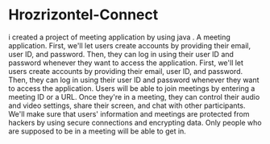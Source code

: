 # Hrozrizontel-Connect
i created a project of meeting application by using java .
A meeting application.
First, we'll let users create accounts by providing their email, user ID, and password. Then, they can log in using their user ID and password whenever they want to access the application.
First, we'll let users create accounts by providing their email, user ID, and password. Then, they can log in using their user ID and password whenever they want to access the application.
Users will be able to join meetings by entering a meeting ID or a URL. Once they're in a meeting, they can control their audio and video settings, share their screen, and chat with other participants.
We'll make sure that users' information and meetings are protected from hackers by using secure connections and encrypting data. Only people who are supposed to be in a meeting will be able to get in.
